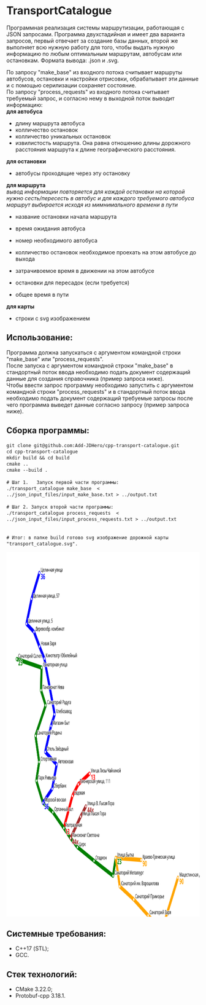 # TransportСatalogue
Программная реализация системы маршрутизации, работающая с JSON запросами. Программа двухстадийная и имеет два варианта запросов, первый отвечает за создание базы данных, второй же выполняет всю нужную работу для того, чтобы выдать нужную информацию по любым оптимальным маршрутам, автобусам или остановкам. Формата вывода: .json и .svg.  

По запросу "make_base" из входного потока считывает маршруты автобусов, остановки и настройки отрисовки, обрабатывает эти данные и с помощью серилизации сохраняет состояние.  
По запросу "process_requests" из входного потока считывает требуемый запрос, и согласно нему в выходной поток выводит информацию:  
__для автобуса__
- длину маршрута автобуса
- колличество остановок
- колличество уникальных остановок
- извилистость маршрута. Она равна отношению длины дорожного расстояния маршрута к длине географического расстояния.  
 
__для остановки__
- автобусы проходящие через эту остановку  

__для маршрута__   
 _вывод информации повторяется для каждой остановки на которой нужно сесть/пересесть в автобус и для каждого требуемого автобуса
маршрут выбирается исходя из мимнимального времени в пути_ 
- название остановки начала маршрута
- время ожидания автобуса
- номер необходимого автобуса 
- колличество остановок необходимое проехать на этом автобусе до выхода 
- затрачивоемое время в движении на этом автобусе
- остановки для пересадок (если требуется) 

- общее время в пути  

__для карты__  
- строки с svg изображением

## Использование:
Программа должна запускаться с аргументом командной строки "make_base" или "process_requests".  
После запуска с аргументом командной строки "make_base" в стандортный поток ввода необходимо подать документ содержащий данные для создания справочника (пример запроса ниже).  
Чтобы ввести запрос программу необходимо запустить с аргументом командной строки "process_requests" и в стандортный поток ввода необходимо подать документ содержащий требуемые запросы после чего программа выведет данные согласно запросу (пример запроса ниже). 


## Сборка программы:
```
git clone git@github.com:Add-JDHero/cpp-transport-catalogue.git
cd cpp-transport-catalogue
mkdir build && cd build
cmake ..
cmake --build .

# Шаг 1.   Запуск первой части программы:
./transport_catalogue make_base  < ../json_input_files/input_make_base.txt > ../output.txt

# Шаг 2. Запуск второй части программы:
./transport_catalogue process_requests  < ../json_input_files/input_process_requests.txt > ../output.txt


# Итог: в папке build готово svg изображение дорожной карты "transport_catalogue.svg".
``` 
<img src="https://github.com/Add-JDHero/cpp-transport-catalogue/raw/main/pictures/transport_catalogue.svg" alt="Transport catalogue image" width="1300px" height="950px">

## Cистемные требования:
- С++17 (STL);
- GCC.

## Стек технологий:
- CMake 3.22.0;
- Protobuf-cpp 3.18.1.
